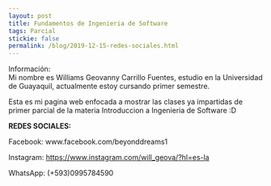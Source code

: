 ```yaml
---
layout: post
title: Fundamentos de Ingenieria de Software
tags: Parcial
stickie: false
permalink: /blog/2019-12-15-redes-sociales.html
---
```


Información:<br>Mi nombre es Williams Geovanny Carrillo Fuentes, estudio en la Universidad de Guayaquil, actualmente estoy cursando primer semestre.</p>
<p>Esta es mi pagina web enfocada a mostrar las clases ya impartidas de primer parcial de la materia Introduccion a Ingenieria de Software :D</p>
<p><strong>REDES SOCIALES:</strong></p>
<p>Facebook: www.facebook.com/beyonddreams1</p>
<p>Instagram: <a href="https://www.instagram.com/will_geova/?hl=es-la">https://www.instagram.com/will_geova/?hl=es-la</a></p>
<p>WhatsApp: (+593)0995784590</p>
